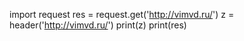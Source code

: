 import request
res = request.get('http://vimvd.ru/')
z = header('http://vimvd.ru/')
print(z)
print(res)
